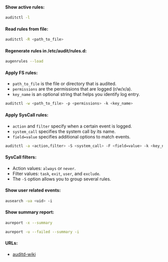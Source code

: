 #### Show active rules:
```bash
auditctl -l
```

#### Read rules from file:
```bash
auditctl -R <path_to_file>
```

#### Regenerate rules in /etc/audit/rules.d:
```bash
augenrules --load
```

#### Apply FS rules:
- `path_to_file` is the file or directory that is audited.
- `permissions` are the permissions that are logged (r/w/x/a).
- `key_name` is an optional string that helps you identify log entry.
```bash
auditctl -w <path_to_file> -p <permissions> -k <key_name>
```

#### Apply SysCall rules:
- `action` and `filter` specify when a certain event is logged.
- `system_call` specifies the system call by its name.
- `field=value` specifies additional options to match events.
```bash
auditctl -a <action,filter> -S <system_call> -F <field=value> -k <key_name>
```

#### SysCall filters:
- Action values: `always` or `never`.
- Filter values: `task`, `exit`, `user`, and `exclude`.
- The `-S` option allows you to group several rules.

#### Show user related events:
```bash
ausearch -ua <uid> -i
```

#### Show summary report:
```bash
aureport -x --summary
```
```bash
aureport -u --failed --summary -i
```

#### URLs:
- [auditd-wiki](https://github.com/linux-audit/audit-documentation/wiki)
